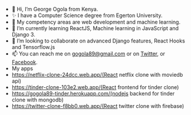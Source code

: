 - 👋 Hi, I’m George Ogola from Kenya.
- ✨ I have a Computer Science degree from Egerton University.
- 👀 My competency areas are web development and machine learning.
- 🌱 I’m currently learning ReactJS, Machine learning in JavaScript and Django 3.
- 💞️ I’m looking to collaborate on advanced Django features, React Hooks and Tensorflow.js
- 📫 You can reach me on gogola89@gmail.com or on [Twitter](www.twitter.com/gogola89), or [Facebook](www.facebook.com/gogola89).
- My apps
- https://netflix-clone-24dcc.web.app/(React netflix clone with moviedb api)
- https://tinder-clone-103e2.web.app/(React frontend for tinder clone)
- https://gogola89-tinder.herokuapp.com/(nodejs backend for tinder clone with mongodb)
- https://twitter-clone-f8bb0.web.app/(React twitter clone with firebase)

<!---
gogola89/gogola89 is a ✨ special ✨ repository because its `README.md` (this file) appears on your GitHub profile.
You can click the Preview link to take a look at your changes.
--->
